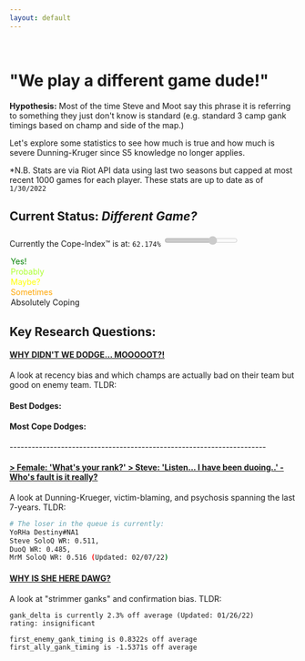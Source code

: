 ```yaml
---
layout: default
---
```

<text style="visibility: hidden;">DifferentGame</text>
# "We play a different game dude!"

**Hypothesis:** Most of the time Steve and Moot say this phrase it is referring to something they just don't know is standard
(e.g. standard 3 camp gank timings based on champ and side of the map.)

Let's explore some statistics to see how much is true and how much is severe Dunning-Kruger since S5 knowledge no longer applies.

*N.B. Stats are via Riot API data using last two seasons but capped at most recent 1000 games for each player. These stats are up to date as of `1/30/2022`

## Current Status: _Different Game?_

Currently the Cope-Index&trade; is at: `62.174%`
<input type='range' list='tickmarks' disabled value='68.638' /><datalist id='tickmarks'>
  <option value=0 label='Yes!' style='color:green;'></option>
  <option value=1 label='Probably' style='color:greenyellow;'></option>
  <option value=2 label='Maybe?' style='color:yellow;'></option>
  <option value=3 label='Sometimes' style='color:orange;'></option>
  <option value=4 label='Absolutely Coping'></option>
</datalist>

## Key Research Questions:

#### [WHY DIDN'T WE DODGE... MOOOOOT?!](/dodges)
A look at recency bias and which champs are actually bad on their team but good on enemy team. TLDR:

#### Best Dodges:

<datalist>
<img class="img-circle-3" src="https://ddragon.leagueoflegends.com/cdn/12.3.1/img/champion/Taric.png" />&nbsp;<img class="img-circle-3" src="https://ddragon.leagueoflegends.com/cdn/12.3.1/img/champion/Kennen.png" />&nbsp;<img class="img-circle-3" src="https://ddragon.leagueoflegends.com/cdn/12.3.1/img/champion/Sona.png" />&nbsp;<img class="img-circle-3" src="https://ddragon.leagueoflegends.com/cdn/12.3.1/img/champion/Alistar.png" />&nbsp;<img class="img-circle-3" src="https://ddragon.leagueoflegends.com/cdn/12.3.1/img/champion/Udyr.png" />&nbsp;
</datalist>

#### Most Cope Dodges:

<datalist>
<img class="img-circle-3" src="https://ddragon.leagueoflegends.com/cdn/12.3.1/img/champion/Poppy.png" />&nbsp;<img class="img-circle-3" src="https://ddragon.leagueoflegends.com/cdn/12.3.1/img/champion/Aphelios.png" />&nbsp;<img class="img-circle-3" src="https://ddragon.leagueoflegends.com/cdn/12.3.1/img/champion/AurelionSol.png" />&nbsp;<img class="img-circle-3" src="https://ddragon.leagueoflegends.com/cdn/12.3.1/img/champion/Taliyah.png" />&nbsp;<img class="img-circle-3" src="https://ddragon.leagueoflegends.com/cdn/12.3.1/img/champion/Rakan.png" />&nbsp;
</datalist>
----------------------------------------------------------------------

#### [> Female: 'What's your rank?' > Steve: 'Listen... I have been duoing..' - Who's fault is it really?](/loser)
A look at Dunning-Krueger, victim-blaming, and psychosis spanning the last 7-years. TLDR:
```bash
# The loser in the queue is currently:
YoRHa Destiny#NA1
Steve SoloQ WR: 0.511,
DuoQ WR: 0.485,
MrM SoloQ WR: 0.516 (Updated: 02/07/22)
```

#### [WHY IS SHE HERE DAWG?](/ganks)
A look at "strimmer ganks" and confirmation bias. TLDR:
```
gank_delta is currently 2.3% off average (Updated: 01/26/22)
rating: insignificant

first_enemy_gank_timing is 0.8322s off average
first_ally_gank_timing is -1.5371s off average
```
